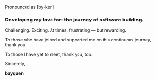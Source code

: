 Pronounced as [by-ken]

### Developing my love for: the journey of software building.

Challenging. Exciting. At times, frustrating — but rewarding.

To those who have joined and supported me on this continuous journey, thank you.

To those I have yet to meet, thank you, too.

Sincerely,

**bayquen**
